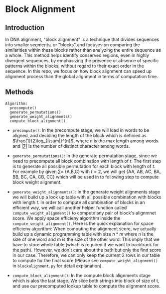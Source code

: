 # Block Alignment

## Introduction

In DNA alignment, "block alignment" is a technique that divides sequences into smaller segments, or "blocks" and focuses on comparing the similarities within these blocks rather than analyzing the entire sequence as a whole. This method helps identify conserved regions, even in highly divergent sequences, by emphasizing the presence or absence of specific patterns within the blocks, without regard to their exact order in the sequence. In this repo, we focus on how block alignment can speed up alignment process than the global alignment in terms of computation time.

## Methods

```
Algorithm:
  precompute()
  generate_permutations()
  generate_weight_alignments()
  compute_block_alignment()
```

- `precompute()`: In the precompute stage, we will load in words to be aligned, and deciding the length of the block which is definied as $\frac{1}{2}log_{|\sum|}^{n}$, where $n$ is the max length among words and $|\sum|$ is the number of distinct character among words.

- `generate_permutations()`: In the generate permutation stage, since we need to precompute all block combination with length of $t$. The first step is to generate all possible permutation for each block with length of $t$.  For example by given $\sum =$ {A,B,C} with $t = 2$, we will get {AA, AB, AC, BA, BB, BC, CA, CB, CC} which will be used in to following step to compute block weight alignment.

- `generate_weight_alignments()`: In the generate weight alignments stage we will build up a look up table with all possible combination with blocks with length $t$. In order to compute all combination of blocks in an efficient way, we will call another helper function called `compute_weight_alignment()` to compute any pair of block's alignmnet score. We apply space efficieny algorithm inside the `compute_weight_alignment()`. Here is the quick explanation for space efficieny algorithm: When computing the alignment score, we actually build up a dynamic programming table with size $n * m$ where n is the size of one word and m is the size of the other word. This imply that we have to store whole table (which is required if we want to backtrack for the path). However, we don't care about the path but only the find score in our case. Therefore, we can only keep the current 2 rows in our table to compute for the final score (Please see `compute_weight_alignment()` in `blockalignment.py` for detail explanation).

- `compute_block_alignment()`: In the compute block alignments stage which is alos the last stage. We slice both strings into block of size of t, and use our precomputed lookup table to compute the alignment score.
